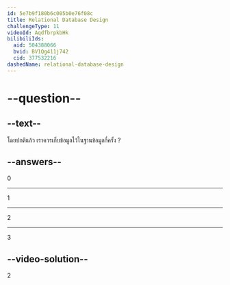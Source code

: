 ```yaml
---
id: 5e7b9f180b6c005b0e76f08c
title: Relational Database Design
challengeType: 11
videoId: AqdfbrpkbHk
bilibiliIds:
  aid: 504388066
  bvid: BV1Qg411j742
  cid: 377532216
dashedName: relational-database-design
---
```


# --question--

## --text--

โดยปกติแล้ว เราควรเก็บข้อมูลไว้ในฐานข้อมูลกี่ครั้ง ?


## --answers--

0

---

1

---

2

---

3

## --video-solution--

2

